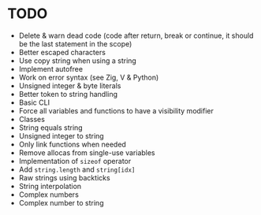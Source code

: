 # TODO
- Delete & warn dead code (code after return, break or continue, it should be the last statement in the scope)
- Better escaped characters
- Use copy string when using a string
- Implement autofree
- Work on error syntax (see Zig, V & Python)
- Unsigned integer & byte literals
- Better token to string handling
- Basic CLI
- Force all variables and functions to have a visibility modifier
- Classes
- String equals string 
- Unsigned integer to string
- Only link functions when needed
- Remove allocas from single-use variables
- Implementation of `sizeof` operator
- Add `string.length` and `string[idx]`
- Raw strings using backticks
- String interpolation
- Complex numbers
- Complex number to string